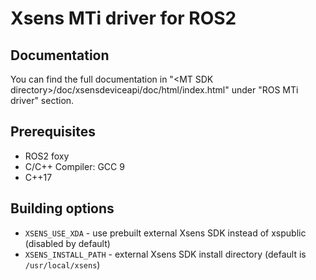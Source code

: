 # Xsens MTi driver for ROS2

## Documentation

You can find the full documentation in "\<MT SDK directory>/doc/xsensdeviceapi/doc/html/index.html" under "ROS MTi driver" section.

## Prerequisites

- ROS2 foxy
- C/C++ Compiler: GCC 9
- C++17

## Building options

- ```XSENS_USE_XDA``` - use prebuilt external Xsens SDK instead of xspublic (disabled by default)
- ```XSENS_INSTALL_PATH``` - external Xsens SDK install directory (default is `/usr/local/xsens`)
